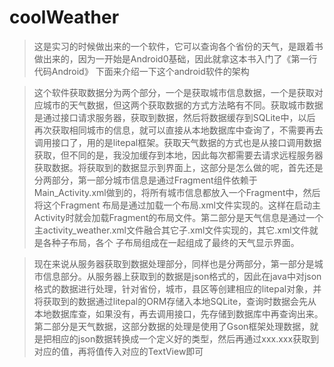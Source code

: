 # coolWeather
> 这是实习的时候做出来的一个软件，它可以查询各个省份的天气，是跟着书做出来的，因为一开始是Android0基础，因此就拿这本书入门了《第一行代码Android》
下面来介绍一下这个android软件的架构

> 这个软件获取数据分为两个部分，一个是获取城市信息数据，一个是获取对应城市的天气数据，但这两个获取数据的方式方法略有不同。获取城市数据是通过接口请求服务器，获取到数据，然后将数据缓存到SQLite中，以后
再次获取相同城市的信息，就可以直接从本地数据库中查询了，不需要再去调用接口了，用的是litepal框架。获取天气数据的方式也是从接口调用数据获取，但不同的是，我没加缓存到本地，因此每次都需要去请求远程服务器
获取数据。将获取到的数据显示到界面上，这部分是怎么做的呢，首先还是分两部分，第一部分城市信息是通过Fragment组件依赖于Main_Activity.xml做到的，将所有城市信息都放入一个Fragment中，然后将这个Fragment
布局是通过加载一个布局.xml文件实现的。这样在启动主Activity时就会加载Fragment的布局文件。第二部分是天气信息是通过一个主activity_weather.xml文件融合其它子.xml文件实现的，其它.xml文件就是各种子布局，各个
子布局组成在一起组成了最终的天气显示界面。

> 现在来说从服务器获取到数据处理部分，同样也是分两部分，第一部分是城市信息部分。从服务器上获取到的数据是json格式的，因此在java中对json格式的数据进行处理，针对省份，城市，县区等创建相应的litepal对象，并将获取到的数据通过litepal的ORM存储入本地SQLite，查询时数据会先从本地数据库查，如果没有，再去调用接口，先存储到数据库中再查询出来。第二部分是天气数据，这部分数据的处理是使用了Gson框架处理数据，就是把相应的json数据转换成一个定义好的类型，然后再通过xxx.xxx获取到对应的值，再将值传入对应的TextView即可
